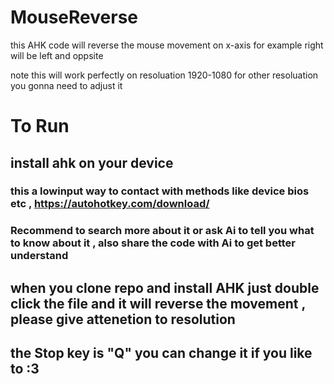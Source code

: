 # MouseReverse
this AHK code will reverse the mouse movement on x-axis for example right will be left and oppsite

note this will work perfectly on resoluation 1920-1080 for other resoluation you gonna need to adjust it 


# To Run
## install ahk on your device
### this a lowinput way to contact with methods like device bios etc , https://autohotkey.com/download/ 
### Recommend to search more about it or ask Ai to tell you what to know about it , also share the code with Ai to get better understand
## when you clone repo and install AHK just double click the file and it will reverse the movement  , please give attenetion to resolution
## the Stop key is "Q" you can change it if you like to :3
